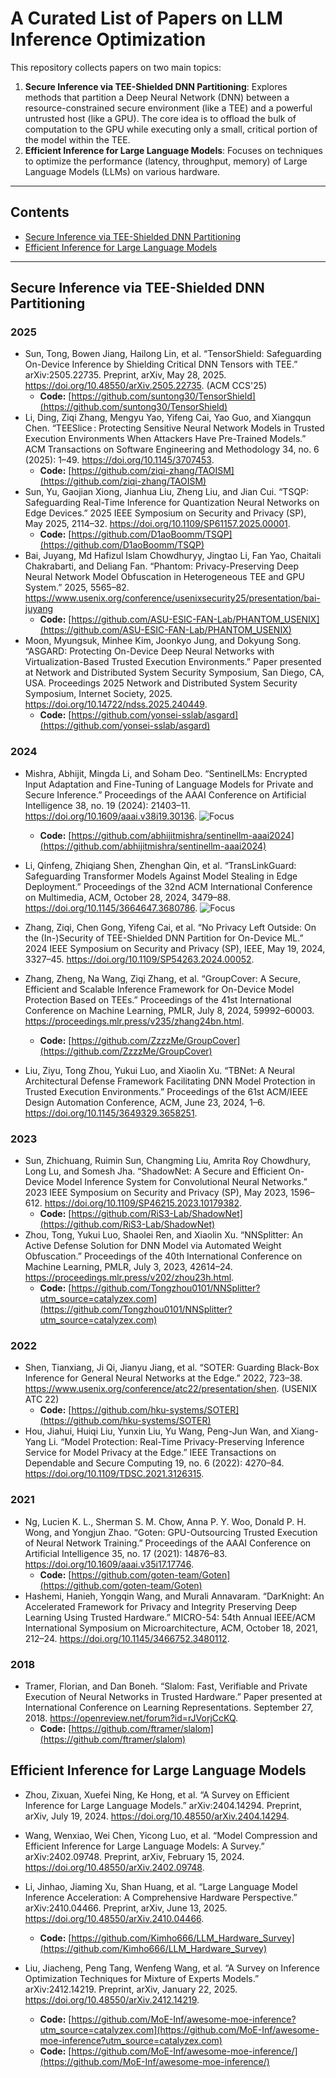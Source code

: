 # A Curated List of Papers on LLM Inference Optimization

This repository collects papers on two main topics:
1. **Secure Inference via TEE-Shielded DNN Partitioning**: Explores methods that partition a Deep Neural Network (DNN) between a resource-constrained secure environment (like a TEE) and a powerful untrusted host (like a GPU). The core idea is to offload the bulk of computation to the GPU while executing only a small, critical portion of the model within the TEE. 
2.  **Efficient Inference for Large Language Models**: Focuses on techniques to optimize the performance (latency, throughput, memory) of Large Language Models (LLMs) on various hardware. 

---

## Contents

- [Secure Inference via TEE-Shielded DNN Partitioning](#secure-inference-via-tee-shielded-dnn-partitioning)
- [Efficient Inference for Large Language Models](#efficient-inference-for-large-language-models)

---

## Secure Inference via TEE-Shielded DNN Partitioning


### 2025
- Sun, Tong, Bowen Jiang, Hailong Lin, et al. “TensorShield: Safeguarding On-Device Inference by Shielding Critical DNN Tensors with TEE.” arXiv:2505.22735. Preprint, arXiv, May 28, 2025. https://doi.org/10.48550/arXiv.2505.22735. (ACM CCS'25)
  - **Code:** [https://github.com/suntong30/TensorShield](https://github.com/suntong30/TensorShield)
- Li, Ding, Ziqi Zhang, Mengyu Yao, Yifeng Cai, Yao Guo, and Xiangqun Chen. “TEESlice : Protecting Sensitive Neural Network Models in Trusted Execution Environments When Attackers Have Pre-Trained Models.” ACM Transactions on Software Engineering and Methodology 34, no. 6 (2025): 1–49. https://doi.org/10.1145/3707453.
  - **Code:** [https://github.com/ziqi-zhang/TAOISM](https://github.com/ziqi-zhang/TAOISM)
- Sun, Yu, Gaojian Xiong, Jianhua Liu, Zheng Liu, and Jian Cui. “TSQP: Safeguarding Real-Time Inference for Quantization Neural Networks on Edge Devices.” 2025 IEEE Symposium on Security and Privacy (SP), May 2025, 2114–32. https://doi.org/10.1109/SP61157.2025.00001.
  - **Code:** [https://github.com/D1aoBoomm/TSQP](https://github.com/D1aoBoomm/TSQP)
- Bai, Juyang, Md Hafizul Islam Chowdhuryy, Jingtao Li, Fan Yao, Chaitali Chakrabarti, and Deliang Fan. “Phantom: Privacy-Preserving Deep Neural Network Model Obfuscation in Heterogeneous TEE and GPU System.” 2025, 5565–82. https://www.usenix.org/conference/usenixsecurity25/presentation/bai-juyang
  - **Code:** [https://github.com/ASU-ESIC-FAN-Lab/PHANTOM_USENIX](https://github.com/ASU-ESIC-FAN-Lab/PHANTOM_USENIX)
- Moon, Myungsuk, Minhee Kim, Joonkyo Jung, and Dokyung Song. “ASGARD: Protecting On-Device Deep Neural Networks with Virtualization-Based Trusted Execution Environments.” Paper presented at Network and Distributed System Security Symposium, San Diego, CA, USA. Proceedings 2025 Network and Distributed System Security Symposium, Internet Society, 2025. https://doi.org/10.14722/ndss.2025.240449.
  - **Code:** [https://github.com/yonsei-sslab/asgard](https://github.com/yonsei-sslab/asgard)



### 2024


- Mishra, Abhijit, Mingda Li, and Soham Deo. “SentinelLMs: Encrypted Input Adaptation and Fine-Tuning of Language Models for Private and Secure Inference.” Proceedings of the AAAI Conference on Artificial Intelligence 38, no. 19 (2024): 21403–11. https://doi.org/10.1609/aaai.v38i19.30136. ![Focus](https://img.shields.io/badge/LLM-blue)
  - **Code:** [https://github.com/abhijitmishra/sentinellm-aaai2024](https://github.com/abhijitmishra/sentinellm-aaai2024)
- Li, Qinfeng, Zhiqiang Shen, Zhenghan Qin, et al. “TransLinkGuard: Safeguarding Transformer Models Against Model Stealing in Edge Deployment.” Proceedings of the 32nd ACM International Conference on Multimedia, ACM, October 28, 2024, 3479–88. https://doi.org/10.1145/3664647.3680786. ![Focus](https://img.shields.io/badge/LLM-blue)

- Zhang, Ziqi, Chen Gong, Yifeng Cai, et al. “No Privacy Left Outside: On the (In-)Security of TEE-Shielded DNN Partition for On-Device ML.” 2024 IEEE Symposium on Security and Privacy (SP), IEEE, May 19, 2024, 3327–45. https://doi.org/10.1109/SP54263.2024.00052.
- Zhang, Zheng, Na Wang, Ziqi Zhang, et al. “GroupCover: A Secure, Efficient and Scalable Inference Framework for On-Device Model Protection Based on TEEs.” Proceedings of the 41st International Conference on Machine Learning, PMLR, July 8, 2024, 59992–60003. https://proceedings.mlr.press/v235/zhang24bn.html.
  - **Code:** [https://github.com/ZzzzMe/GroupCover](https://github.com/ZzzzMe/GroupCover)
- Liu, Ziyu, Tong Zhou, Yukui Luo, and Xiaolin Xu. “TBNet: A Neural Architectural Defense Framework Facilitating DNN Model Protection in Trusted Execution Environments.” Proceedings of the 61st ACM/IEEE Design Automation Conference, ACM, June 23, 2024, 1–6. https://doi.org/10.1145/3649329.3658251.


### 2023

- Sun, Zhichuang, Ruimin Sun, Changming Liu, Amrita Roy Chowdhury, Long Lu, and Somesh Jha. “ShadowNet: A Secure and Efficient On-Device Model Inference System for Convolutional Neural Networks.” 2023 IEEE Symposium on Security and Privacy (SP), May 2023, 1596–612. https://doi.org/10.1109/SP46215.2023.10179382.
  - **Code:** [https://github.com/RiS3-Lab/ShadowNet](https://github.com/RiS3-Lab/ShadowNet)
- Zhou, Tong, Yukui Luo, Shaolei Ren, and Xiaolin Xu. “NNSplitter: An Active Defense Solution for DNN Model via Automated Weight Obfuscation.” Proceedings of the 40th International Conference on Machine Learning, PMLR, July 3, 2023, 42614–24. https://proceedings.mlr.press/v202/zhou23h.html.
  - **Code:** [https://github.com/Tongzhou0101/NNSplitter?utm_source=catalyzex.com](https://github.com/Tongzhou0101/NNSplitter?utm_source=catalyzex.com)


### 2022


- Shen, Tianxiang, Ji Qi, Jianyu Jiang, et al. “SOTER: Guarding Black-Box Inference for General Neural Networks at the Edge.” 2022, 723–38. https://www.usenix.org/conference/atc22/presentation/shen. (USENIX ATC 22)
  - **Code:** [https://github.com/hku-systems/SOTER](https://github.com/hku-systems/SOTER)
- Hou, Jiahui, Huiqi Liu, Yunxin Liu, Yu Wang, Peng-Jun Wan, and Xiang-Yang Li. “Model Protection: Real-Time Privacy-Preserving Inference Service for Model Privacy at the Edge.” IEEE Transactions on Dependable and Secure Computing 19, no. 6 (2022): 4270–84. https://doi.org/10.1109/TDSC.2021.3126315.


### 2021

- Ng, Lucien K. L., Sherman S. M. Chow, Anna P. Y. Woo, Donald P. H. Wong, and Yongjun Zhao. “Goten: GPU-Outsourcing Trusted Execution of Neural Network Training.” Proceedings of the AAAI Conference on Artificial Intelligence 35, no. 17 (2021): 14876–83. https://doi.org/10.1609/aaai.v35i17.17746.
  - **Code:** [https://github.com/goten-team/Goten](https://github.com/goten-team/Goten)
-  Hashemi, Hanieh, Yongqin Wang, and Murali Annavaram. “DarKnight: An Accelerated Framework for Privacy and Integrity Preserving Deep Learning Using Trusted Hardware.” MICRO-54: 54th Annual IEEE/ACM International Symposium on Microarchitecture, ACM, October 18, 2021, 212–24. https://doi.org/10.1145/3466752.3480112.



### 2018

- Tramer, Florian, and Dan Boneh. “Slalom: Fast, Verifiable and Private Execution of Neural Networks in Trusted Hardware.” Paper presented at International Conference on Learning Representations. September 27, 2018. https://openreview.net/forum?id=rJVorjCcKQ.
  - **Code:** [https://github.com/ftramer/slalom](https://github.com/ftramer/slalom)


 
## Efficient Inference for Large Language Models


- Zhou, Zixuan, Xuefei Ning, Ke Hong, et al. “A Survey on Efficient Inference for Large Language Models.” arXiv:2404.14294. Preprint, arXiv, July 19, 2024. https://doi.org/10.48550/arXiv.2404.14294.
- Wang, Wenxiao, Wei Chen, Yicong Luo, et al. “Model Compression and Efficient Inference for Large Language Models: A Survey.” arXiv:2402.09748. Preprint, arXiv, February 15, 2024. https://doi.org/10.48550/arXiv.2402.09748.

- Li, Jinhao, Jiaming Xu, Shan Huang, et al. “Large Language Model Inference Acceleration: A Comprehensive Hardware Perspective.” arXiv:2410.04466. Preprint, arXiv, June 13, 2025. https://doi.org/10.48550/arXiv.2410.04466.
  - **Code:** [https://github.com/Kimho666/LLM_Hardware_Survey](https://github.com/Kimho666/LLM_Hardware_Survey)
- Liu, Jiacheng, Peng Tang, Wenfeng Wang, et al. “A Survey on Inference Optimization Techniques for Mixture of Experts Models.” arXiv:2412.14219. Preprint, arXiv, January 22, 2025. https://doi.org/10.48550/arXiv.2412.14219.
  - **Code:** [https://github.com/MoE-Inf/awesome-moe-inference?utm_source=catalyzex.com](https://github.com/MoE-Inf/awesome-moe-inference?utm_source=catalyzex.com)
  - **Code:** [https://github.com/MoE-Inf/awesome-moe-inference/](https://github.com/MoE-Inf/awesome-moe-inference/)


